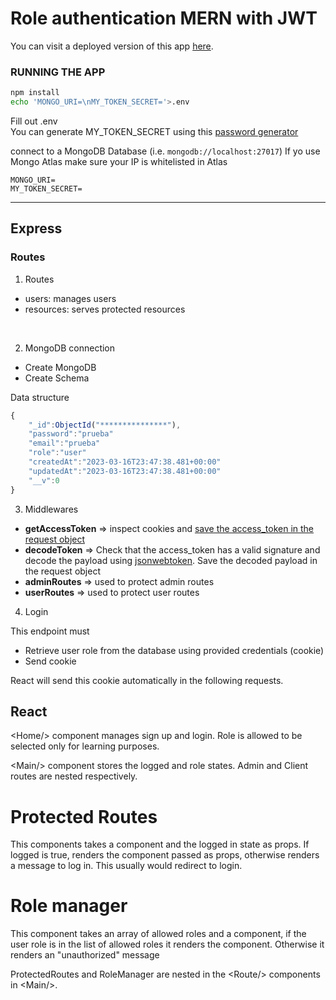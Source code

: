 # Role authentication MERN with JWT

You can visit a deployed version of this app [here](https://demo-auth-react-express.onrender.com/).

### RUNNING THE APP 

```zsh
npm install
echo 'MONGO_URI=\nMY_TOKEN_SECRET='>.env
```
Fill out .env\
You can generate MY_TOKEN_SECRET using this [password generator](https://www.lastpass.com/es/features/password-generator#generatorTool)

connect to a MongoDB Database (i.e. `mongodb://localhost:27017`)
If yo use Mongo Atlas make sure your IP is whitelisted in Atlas
```
MONGO_URI=
MY_TOKEN_SECRET=
```

----
## Express
### Routes

1. Routes
* users: manages users
* resources: serves protected resources

<br>

2. MongoDB connection 
* Create MongoDB
* Create Schema

Data structure 
```js
{
    "_id":ObjectId("***************"),
    "password":"prueba"
    "email":"prueba"
    "role":"user"
    "createdAt":"2023-03-16T23:47:38.481+00:00"
    "updatedAt":"2023-03-16T23:47:38.481+00:00"
    "__v":0
}
```

3. Middlewares

* **getAccessToken** => inspect cookies and [save the access_token in the request object](https://stackoverflow.com/questions/10983500/how-do-i-store-request-level-variables-in-node-js)
* **decodeToken** => Check that the access_token has a valid signature and decode the payload using [jsonwebtoken](https://www.npmjs.com/package/jsonwebtoken). Save the decoded payload in the request object
* **adminRoutes** => used to protect admin routes
* **userRoutes** => used to protect user routes

4. Login

This endpoint must 
- Retrieve user role from the database using provided credentials (cookie)
- Send cookie

React will send this cookie automatically in the following requests. 

## React 

&lt;Home/&gt; component manages sign up and login. 
Role is allowed to be selected only for learning purposes.

&lt;Main/&gt; component stores the logged and role states.
Admin and Client routes are nested respectively.

# Protected Routes
This components takes a component and the logged in state as props. 
If logged is true, renders the component passed as props, otherwise renders a message to log in. This usually would redirect to login.  

# Role manager
This component takes an array of allowed roles and a component, if the user role is in the list of allowed roles it renders the component. Otherwise it renders an "unauthorized" message

ProtectedRoutes and RoleManager are nested in the &lt;Route/&gt; components in &lt;Main/&gt;.





